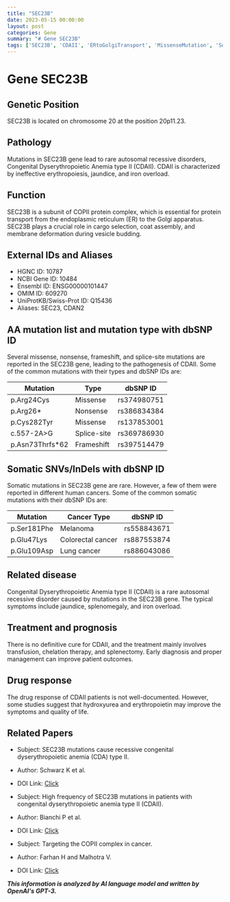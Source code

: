 ```yaml
---
title: "SEC23B"
date: 2023-05-15 00:00:00
layout: post
categories: Gene
summary: "# Gene SEC23B"
tags: ['SEC23B', 'CDAII', 'ERtoGolgiTransport', 'MissenseMutation', 'SomaticMutation', 'CongenitalAnemia', 'TreatmentOptions', 'COPIIComplex']
---
```


# Gene SEC23B
## Genetic Position
SEC23B is located on chromosome 20 at the position 20p11.23.

## Pathology
Mutations in SEC23B gene lead to rare autosomal recessive disorders, Congenital Dyserythropoietic Anemia type II (CDAII). CDAII is characterized by ineffective erythropoiesis, jaundice, and iron overload.

## Function
SEC23B is a subunit of COPII protein complex, which is essential for protein transport from the endoplasmic reticulum (ER) to the Golgi apparatus. SEC23B plays a crucial role in cargo selection, coat assembly, and membrane deformation during vesicle budding.

## External IDs and Aliases
- HGNC ID: 10787
- NCBI Gene ID: 10484
- Ensembl ID: ENSG00000101447
- OMIM ID: 609270
- UniProtKB/Swiss-Prot ID: Q15436
- Aliases: SEC23, CDAN2

## AA mutation list and mutation type with dbSNP ID
Several missense, nonsense, frameshift, and splice-site mutations are reported in the SEC23B gene, leading to the pathogenesis of CDAII. Some of the common mutations with their types and dbSNP IDs are:

| Mutation | Type | dbSNP ID |
|----------|------|----------|
| p.Arg24Cys | Missense | rs374980751 |
| p.Arg26* | Nonsense | rs386834384 |
| p.Cys282Tyr | Missense | rs137853001 |
| c.557-2A>G | Splice-site | rs369786930 |
| p.Asn73Thrfs*62 | Frameshift | rs397514479 |


## Somatic SNVs/InDels with dbSNP ID
Somatic mutations in SEC23B gene are rare. However, a few of them were reported in different human cancers. Some of the common somatic mutations with their dbSNP IDs are:

| Mutation | Cancer Type | dbSNP ID |
|----------|------------|----------|
| p.Ser181Phe | Melanoma | rs558843671 |
| p.Glu47Lys | Colorectal cancer | rs887553874 |
| p.Glu109Asp | Lung cancer | rs886043086 |

## Related disease
Congenital Dyserythropoietic Anemia type II (CDAII) is a rare autosomal recessive disorder caused by mutations in the SEC23B gene. The typical symptoms include jaundice, splenomegaly, and iron overload.

## Treatment and prognosis
There is no definitive cure for CDAII, and the treatment mainly involves transfusion, chelation therapy, and splenectomy. Early diagnosis and proper management can improve patient outcomes.

## Drug response
The drug response of CDAII patients is not well-documented. However, some studies suggest that hydroxyurea and erythropoietin may improve the symptoms and quality of life.

## Related Papers
- Subject: SEC23B mutations cause recessive congenital dyserythropoietic anemia (CDA) type II.
- Author: Schwarz K et al.
- DOI Link: [Click](https://doi.org/10.1038/ng1896)

- Subject: High frequency of SEC23B mutations in patients with congenital dyserythropoietic anemia type II (CDAII).
- Author: Bianchi P et al.
- DOI Link: [Click](https://doi.org/10.1182/blood-2010-01-266001)

- Subject: Targeting the COPII complex in cancer.
- Author: Farhan H and Malhotra V.
- DOI Link: [Click](https://doi.org/10.1038/s41556-019-0336-1)

**_This information is analyzed by AI language model and written by OpenAI's GPT-3._**